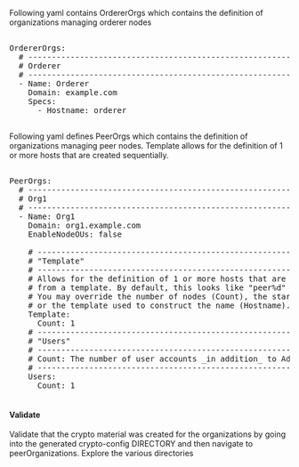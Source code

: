 Following yaml contains OrdererOrgs which contains the definition of organizations managing orderer nodes

<pre class="file" data-filename="config.yaml" data-target="replace">

OrdererOrgs:
  # ---------------------------------------------------------------------------
  # Orderer
  # ---------------------------------------------------------------------------
  - Name: Orderer
    Domain: example.com
    Specs:
      - Hostname: orderer
	  
</pre>


Following yaml defines PeerOrgs which contains the definition of organizations managing peer nodes. Template allows for the definition of 1 or more hosts that are created sequentially.


<pre class="file" data-filename="config.yaml">

PeerOrgs:
  # ---------------------------------------------------------------------------
  # Org1
  # ---------------------------------------------------------------------------
  - Name: Org1
    Domain: org1.example.com
    EnableNodeOUs: false

    # ---------------------------------------------------------------------------
    # "Template"
    # ---------------------------------------------------------------------------
    # Allows for the definition of 1 or more hosts that are created sequentially
    # from a template. By default, this looks like "peer%d" from 0 to Count-1.
    # You may override the number of nodes (Count), the starting index (Start)
    # or the template used to construct the name (Hostname).
    Template:
      Count: 1
    # ---------------------------------------------------------------------------
    # "Users"
    # ---------------------------------------------------------------------------
    # Count: The number of user accounts _in addition_ to Admin
    # ---------------------------------------------------------------------------
    Users:
      Count: 1
	  
</pre>

#### Validate
Validate that the crypto material was created for the organizations by going into the generated crypto-config DIRECTORY and then navigate to peerOrganizations. Explore the various directories